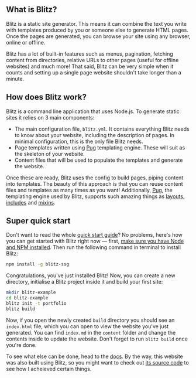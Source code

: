 ## What is Blitz?

Blitz is a static site generator. This means it can combine the text you write with templates produced by you or
someone else to generate HTML pages. Once the pages are generated, you can browse your site using any browser, online or
offline.

Blitz has a lot of built-in features such as menus, pagination, fetching content from directories, relative URLs to
other pages (useful for offline websites) and much more! That said, Blitz can be very simple when it counts and setting
up a single page website shouldn't take longer than a minute.

## How does Blitz work?

Blitz is a command line application that uses Node.js. To generate static sites it relies on 3 main components:

* The main configuration file, `blitz.yml`. It contains everything Blitz needs to know about your website, including
the description of pages. In minimal configuration, this is the only file Blitz needs.
* Page templates written using [Pug](https://www.npmjs.com/package/pug) templating engine. These will suit as the
skeleton of your website.
* Content files that will be used to populate the templates and generate the website.

Once these are ready, Blitz uses the config to build pages, piping content into templates. The beauty of this approach is that you can reuse content files and templates as many times as you want! Additionally, [Pug](https://pugjs.org/), the templating engine used by Blitz, supports such amazing things as [layouts](https://pugjs.org/language/extends.html), [includes](https://pugjs.org/language/includes.html) and [mixins](https://pugjs.org/language/mixins.html).

## Super quick start

Don't want to read the whole [quick start guide](https://getblitz.io/docs/0.1/getting-started-template)? No problems, here's how you can get started with Blitz right now —
first, [make sure you have Node and NPM installed](https://docs.npmjs.com/getting-started/installing-node). Then run the
following command in terminal to install Blitz:

```bash
npm install -g blitz-ssg
```

Congratulations, you've just installed Blitz! Now, you can create a new directory, initialise a Blitz project
inside it and build your first site:

```bash
mkdir blitz-example
cd blitz-example
blitz init -t portfolio
blitz build
```

Now, if you open the newly created `build` directory you should see an `index.html` file, which you can open to view
the website you've just generated. You can find `index.md` in the `content` folder and change the contents inside to
update the website. Don't forget to run `blitz build` once you're done.
 
 To see what else can be done, head to the [docs](https://getblitz.io/docs/0.1/). By the way, this website was also built using Blitz, so you might want
 to check out [its source code](https://github.com/TimboKZ/blitz-website) to see how I acheieved certain things.